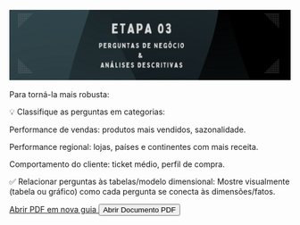 ![](https://github.com/DuduTrindade/Portifolio/blob/main/Projetos/Projeto%2001%20-%20An%C3%A1lise%20de%20Vendas/Etapa%2003%20Perguntas%20de%20Neg%C3%B3cio%20e%20An%C3%A1lises%20Descritivas/img/banner%20header.png)


Para torná-la mais robusta:

💡 Classifique as perguntas em categorias:

Performance de vendas: produtos mais vendidos, sazonalidade.

Performance regional: lojas, países e continentes com mais receita.

Comportamento do cliente: ticket médio, perfil de compra.

✅ Relacionar perguntas às tabelas/modelo dimensional:
Mostre visualmente (tabela ou gráfico) como cada pergunta se conecta às dimensões/fatos.



<a href="https://drive.google.com/file/d/1KTiUylBFqWxNelElHKgPfB9B8ujDVH1l/view?usp=drive_link" 
   target="_blank" 
   rel="noopener noreferrer">
   Abrir PDF em nova guia
</a>
<button onclick="abrirPDF()">Abrir Documento PDF</button>

<script>
function abrirPDF() {
    const fileId = '1KTiUylBFqWxNelElHKgPfB9B8ujDVH1l';
    const url = `https://drive.google.com/file/d/${fileId}/view?usp=sharing`;
    window.open(url, '_blank');
}
</script>